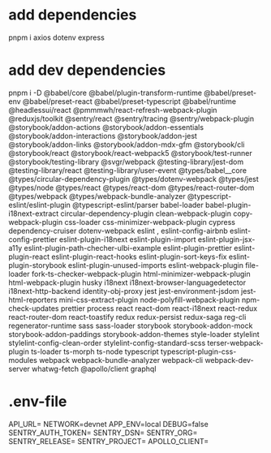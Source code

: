# add dependencies
pnpm i axios dotenv express

# add dev dependencies
pnpm i -D @babel/core @babel/plugin-transform-runtime @babel/preset-env @babel/preset-react @babel/preset-typescript @babel/runtime @headlessui/react @pmmmwh/react-refresh-webpack-plugin @reduxjs/toolkit @sentry/react @sentry/tracing @sentry/webpack-plugin @storybook/addon-actions @storybook/addon-essentials @storybook/addon-interactions @storybook/addon-jest @storybook/addon-links @storybook/addon-mdx-gfm @storybook/cli @storybook/react @storybook/react-webpack5 @storybook/test-runner @storybook/testing-library @svgr/webpack @testing-library/jest-dom @testing-library/react @testing-library/user-event @types/babel__core @types/circular-dependency-plugin @types/dotenv-webpack @types/jest @types/node @types/react @types/react-dom @types/react-router-dom @types/webpack @types/webpack-bundle-analyzer @typescript-eslint/eslint-plugin @typescript-eslint/parser babel-loader babel-plugin-i18next-extract circular-dependency-plugin clean-webpack-plugin copy-webpack-plugin css-loader css-minimizer-webpack-plugin cypress dependency-cruiser dotenv-webpack eslint , eslint-config-airbnb eslint-config-prettier eslint-plugin-i18next eslint-plugin-import eslint-plugin-jsx-a11y eslint-plugin-path-checher-ulbi-example eslint-plugin-prettier eslint-plugin-react eslint-plugin-react-hooks eslint-plugin-sort-keys-fix eslint-plugin-storybook eslint-plugin-unused-imports eslint-webpack-plugin file-loader fork-ts-checker-webpack-plugin html-minimizer-webpack-plugin html-webpack-plugin husky i18next i18next-browser-languagedetector i18next-http-backend identity-obj-proxy jest jest-environment-jsdom jest-html-reporters mini-css-extract-plugin node-polyfill-webpack-plugin npm-check-updates prettier process react react-dom react-i18next react-redux react-router-dom react-toastify redux redux-persist redux-saga reg-cli regenerator-runtime sass sass-loader storybook storybook-addon-mock storybook-addon-paddings storybook-addon-themes style-loader stylelint stylelint-config-clean-order stylelint-config-standard-scss terser-webpack-plugin ts-loader ts-morph ts-node typescript typescript-plugin-css-modules webpack webpack-bundle-analyzer webpack-cli webpack-dev-server whatwg-fetch @apollo/client graphql

# .env-file
API_URL=
NETWORK=devnet
APP_ENV=local
DEBUG=false
SENTRY_AUTH_TOKEN=
SENTRY_DSN=
SENTRY_ORG=
SENTRY_RELEASE=
SENTRY_PROJECT=
APOLLO_CLIENT=
